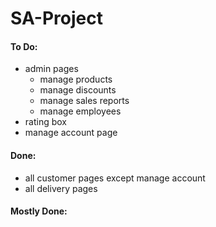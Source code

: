 # SA-Project
#### To Do:
- admin pages
    - manage products
    - manage discounts
    - manage sales reports
    - manage employees
- rating box
- manage account page

#### Done:
- all customer pages except manage account
- all delivery pages

#### Mostly Done:
